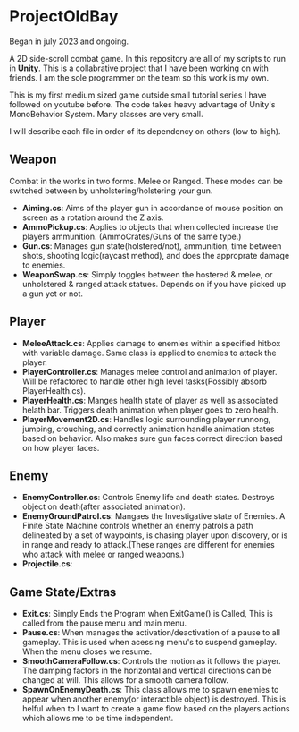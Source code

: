 # ProjectOldBay
Began in july 2023 and ongoing.

A 2D side-scroll combat game. In this repository are all of my scripts to run in **Unity**. 
This is a collabrative project that I have been working on with friends. I am the sole programmer on the team so this work is my own. 

This is my first medium sized game outside small tutorial series I have followed on youtube before. The code takes heavy advantage of Unity's MonoBehavior System. Many classes are very small. 

I will describe each file in order of its dependency on others (low to high).

## Weapon 
Combat in the works in two forms. Melee or Ranged. These modes can be switched between by unholstering/holstering your gun.

* **Aiming.cs**: Aims of the player gun in accordance of mouse position on screen as a rotation around the Z axis.
* **AmmoPickup.cs**: Applies to objects that when collected increase the players ammunition. (AmmoCrates/Guns of the same type.)
* **Gun.cs**: Manages gun state(holstered/not), ammunition, time between shots, shooting logic(raycast method), and does the approprate damage to enemies.
* **WeaponSwap.cs**: Simply toggles between the hostered & melee, or unholstered & ranged attack statues. Depends on if you have picked up a gun yet or not. 

## Player
* **MeleeAttack.cs**: Applies damage to enemies within a specified hitbox with variable damage. Same class is applied to enemies to attack the player.
* **PlayerController.cs**: Manages melee control and animation of player. Will be refactored to handle other high level tasks(Possibly absorb PlayerHealth.cs).
* **PlayerHealth.cs**: Manges health state of player as well as associated helath bar. Triggers death animation when player goes to zero health.
* **PlayerMovement2D.cs**: Handles logic surrounding player runnong, jumping, crouching, and correctly animation handle animation states based on behavior. Also makes sure gun faces correct direction based on how player faces. 

## Enemy

* **EnemyController.cs**: Controls Enemy life and death states. Destroys object on death(after associated animation).
* **EnemyGroundPatrol.cs**: Mangaes the Investigative state of Enemies. A Finite State Machine controls whether an enemy patrols a path delineated by a set of waypoints, is chasing player upon discovery, or is in range and ready to attack.(These ranges are different for enemies who attack with melee or ranged weapons.)
* **Projectile.cs**:

## Game State/Extras
* **Exit.cs**: Simply Ends the Program when ExitGame() is Called, This is called from the pause menu and main menu.
* **Pause.cs**: When manages the activation/deactivation of a pause to all gameplay. This is used when acessing menu's to suspend gameplay. When the menu closes we resume.
* **SmoothCameraFollow.cs**: Controls the motion as it follows the player. The damping factors in the horizontal and vertical directions can be changed at will. This allows for a smooth camera follow.
* **SpawnOnEnemyDeath.cs**: This class allows me to spawn enemies to appear when another enemy(or interactible object) is destroyed. This is helful when to I want to create a game flow based on the players actions which allows me to be time independent.
